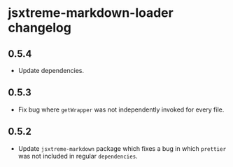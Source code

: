 # jsxtreme-markdown-loader changelog

## 0.5.4

- Update dependencies.

## 0.5.3

- Fix bug where `getWrapper` was not independently invoked for every file.

## 0.5.2

- Update `jsxtreme-markdown` package which fixes a bug in which `prettier` was not included in regular `dependencies`.
